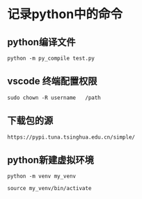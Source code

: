 # 记录python中的命令

## python编译文件

`python -m py_compile test.py`

## vscode 终端配置权限

`sudo chown -R username   /path`

## 下载包的源

`https://pypi.tuna.tsinghua.edu.cn/simple/`

## python新建虚拟环境

`python -m venv my_venv`

`source my_venv/bin/activate`
